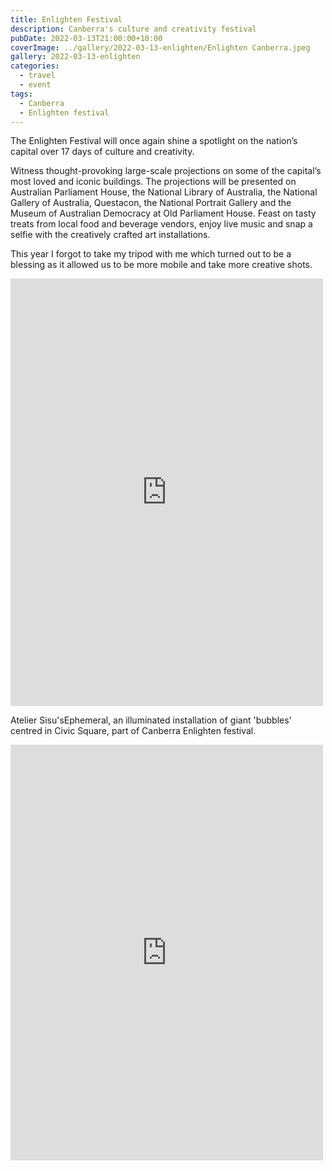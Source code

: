 ```yaml
---
title: Enlighten Festival
description: Canberra's culture and creativity festival
pubDate: 2022-03-13T21:00:00+10:00
coverImage: ../gallery/2022-03-13-enlighten/Enlighten Canberra.jpeg
gallery: 2022-03-13-enlighten
categories:
  - travel
  - event
tags:
  - Canberra
  - Enlighten festival
---
```


The Enlighten Festival will once again shine a spotlight on the nation’s capital over 17 days of culture and creativity.

Witness thought-provoking large-scale projections on some of the capital’s most loved and iconic buildings. The projections will be presented on Australian Parliament House, the National Library of Australia, the National Gallery of Australia, Questacon, the National Portrait Gallery and the Museum of Australian Democracy at Old Parliament House. Feast on tasty treats from local food and beverage vendors, enjoy live music and snap a selfie with the creatively crafted art installations.

This year I forgot to take my tripod with me which turned out to be a blessing as it allowed us to be more mobile and take more creative shots.

<iframe src="https://www.facebook.com/plugins/post.php?href=https%3A%2F%2Fwww.facebook.com%2Fchris1.tham%2Fposts%2Fpfbid0sjg9w6zqvTABXKXGY57d2eEz2A1JDnZXmLkRdkCBHskTFvkMRCGKLtLnWyVHmhYzl&show_text=true&width=500" width="500" height="684" style="border:none;overflow:hidden" scrolling="no" frameborder="0" allowfullscreen="true" allow="autoplay; clipboard-write; encrypted-media; picture-in-picture; web-share"></iframe>

Atelier Sisu'sEphemeral, an illuminated installation of giant 'bubbles' centred in Civic Square, part of Canberra Enlighten festival.

<iframe src="https://www.facebook.com/plugins/post.php?href=https%3A%2F%2Fwww.facebook.com%2Fchris1.tham%2Fposts%2Fpfbid0ocwd859WW9reXQjPCweUcoVH6ho1rtnx23ci7ogkqGep22ouEQL8HgAfjmdYjCbnl&show_text=true&width=500" width="500" height="665" style="border:none;overflow:hidden" scrolling="no" frameborder="0" allowfullscreen="true" allow="autoplay; clipboard-write; encrypted-media; picture-in-picture; web-share"></iframe>
